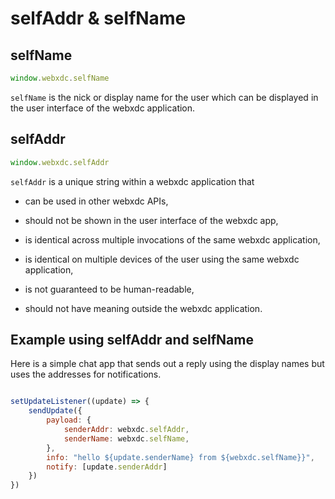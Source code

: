 # selfAddr & selfName

## selfName

```js
window.webxdc.selfName
```

`selfName` is the nick or display name for the user 
which can be displayed in the user interface of the webxdc application. 


## selfAddr

```js
window.webxdc.selfAddr
```

`selfAddr` is a unique string within a webxdc application that

- can be used in other webxdc APIs,

- should not be shown in the user interface of the webxdc app,

- is identical across multiple invocations of the same webxdc application,

- is identical on multiple devices of the user using the same webxdc application, 

- is not guaranteed to be human-readable,

- should not have meaning outside the webxdc application. 


## Example using selfAddr and selfName

Here is a simple chat app that sends out a reply using the display names
but uses the addresses for notifications. 

```js

setUpdateListener((update) => {
    sendUpdate({
        payload: {
            senderAddr: webxdc.selfAddr,
            senderName: webxdc.selfName,
        },
        info: "hello ${update.senderName} from ${webxdc.selfName}}",
        notify: [update.senderAddr]
    })
})
```


[`sendUpdate()`]: ./sendUpdate.html
